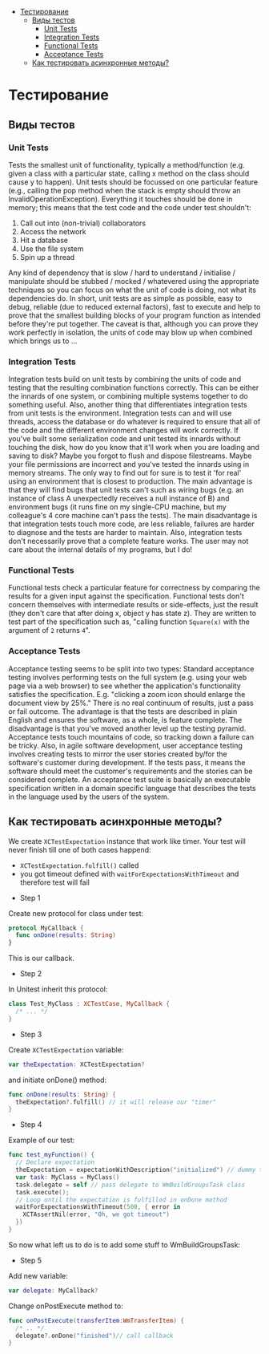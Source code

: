 - [Тестирование](#тестирование)
  - [Виды тестов](#виды-тестов)
    - [Unit Tests](#unit-tests)
    - [Integration Tests](#integration-tests)
    - [Functional Tests](#functional-tests)
    - [Acceptance Tests](#acceptance-tests)
  - [Как тестировать асинхронные методы?](#async-testing)

<a name="тестирование"></a>
# Тестирование
<a name="виды-тестов"></a>
## Виды тестов
<a name="unit-tests"></a>
### Unit Tests
Tests the smallest unit of functionality, typically a method/function (e.g. given a class with a particular state, calling x method on the class should cause y to happen). Unit tests should be focussed on one particular feature (e.g., calling the pop method when the stack is empty should throw an InvalidOperationException). Everything it touches should be done in memory; this means that the test code and the code under test shouldn't:

1.	Call out into (non-trivial) collaborators
2.	Access the network
3.	Hit a database
4.	Use the file system
5.	Spin up a thread

Any kind of dependency that is slow / hard to understand / initialise / manipulate should be stubbed / mocked / whatevered using the appropriate techniques so you can focus on what the unit of code is doing, not what its dependencies do.
In short, unit tests are as simple as possible, easy to debug, reliable (due to reduced external factors), fast to execute and help to prove that the smallest building blocks of your program function as intended before they're put together. The caveat is that, although you can prove they work perfectly in isolation, the units of code may blow up when combined which brings us to ...

<a name="integration-tests"></a>
### Integration Tests
Integration tests build on unit tests by combining the units of code and testing that the resulting combination functions correctly. This can be either the innards of one system, or combining multiple systems together to do something useful. Also, another thing that differentiates integration tests from unit tests is the environment. Integration tests can and will use threads, access the database or do whatever is required to ensure that all of the code and the different environment changes will work correctly.
If you've built some serialization code and unit tested its innards without touching the disk, how do you know that it'll work when you are loading and saving to disk? Maybe you forgot to flush and dispose filestreams. Maybe your file permissions are incorrect and you've tested the innards using in memory streams. The only way to find out for sure is to test it 'for real' using an environment that is closest to production.
The main advantage is that they will find bugs that unit tests can't such as wiring bugs (e.g. an instance of class A unexpectedly receives a null instance of B) and environment bugs (it runs fine on my single-CPU machine, but my colleague's 4 core machine can't pass the tests). The main disadvantage is that integration tests touch more code, are less reliable, failures are harder to diagnose and the tests are harder to maintain.
Also, integration tests don't necessarily prove that a complete feature works. The user may not care about the internal details of my programs, but I do!

<a name="functional-tests"></a>
### Functional Tests
Functional tests check a particular feature for correctness by comparing the results for a given input against the specification. Functional tests don't concern themselves with intermediate results or side-effects, just the result (they don't care that after doing x, object y has state z). They are written to test part of the specification such as, "calling function `Square(x)` with the argument of `2` returns `4`".

<a name="acceptance-tests"></a>
### Acceptance Tests
Acceptance testing seems to be split into two types:
Standard acceptance testing involves performing tests on the full system (e.g. using your web page via a web browser) to see whether the application's functionality satisfies the specification. E.g. "clicking a zoom icon should enlarge the document view by 25%." There is no real continuum of results, just a pass or fail outcome.
The advantage is that the tests are described in plain English and ensures the software, as a whole, is feature complete. The disadvantage is that you've moved another level up the testing pyramid. Acceptance tests touch mountains of code, so tracking down a failure can be tricky.
Also, in agile software development, user acceptance testing involves creating tests to mirror the user stories created by/for the software's customer during development. If the tests pass, it means the software should meet the customer's requirements and the stories can be considered complete. An acceptance test suite is basically an executable specification written in a domain specific language that describes the tests in the language used by the users of the system.

<a name="async-testing"></a>
## Как тестировать асинхронные методы?

We create `XCTestExpectation` instance that work like timer. Your test will never finish till one of both cases happend:
* `XCTestExpectation.fulfill()` called
* you got timeout defined with `waitForExpectationsWithTimeout` and therefore test will fail

- Step 1

Create new protocol for class under test:
```swift
protocol MyCallback {
  func onDone(results: String)
}
```
This is our callback.

- Step 2

In Unitest inherit this protocol:
```swift
class Test_MyClass : XCTestCase, MyCallback {
  /* ... */    
}
```

- Step 3

Create `XCTestExpectation` variable:
```swift
var theExpectation: XCTestExpectation?
```
and initiate onDone() method:
```swift
func onDone(results: String) {
  theExpectation?.fulfill() // it will release our "timer"
}
```

- Step 4

Example of our test:
```swift
func test_myFunction() {
  // Declare expectation
  theExpectation = expectationWithDescription("initialized") // dummy text
  var task: MyClass = MyClass()
  task.delegate = self // pass delegate to WmBuildGroupsTask class        
  task.execute();
  // Loop until the expectation is fulfilled in onDone method
  waitForExpectationsWithTimeout(500, { error in
    XCTAssertNil(error, "Oh, we got timeout")
  })
}
```
So now what left us to do is to add some stuff to WmBuildGroupsTask:

- Step 5

Add new variable:
```swift
var delegate: MyCallback?
```

Change onPostExecute method to:
```swift
func onPostExecute(transferItem:WmTransferItem) {
  /* .. */
  delegate?.onDone("finished")// call callback        
}
```
